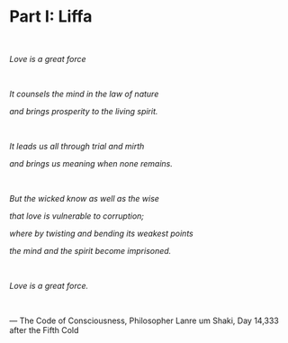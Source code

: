 # Part I: Liffa

&nbsp;

_Love is a great force_

&nbsp;

_It counsels the mind in the law of nature_

_and brings prosperity to the living spirit._

&nbsp;

_It leads us all through trial and mirth_

_and brings us meaning when none remains._

&nbsp;

_But the wicked know as well as the wise_

_that love is vulnerable to corruption;_

_where by twisting and bending its weakest points_

_the mind and the spirit become imprisoned._

&nbsp;

_Love is a great force._

&nbsp;

— The Code of Consciousness, Philosopher Lanre um Shaki, Day 14,333 after the Fifth Cold
